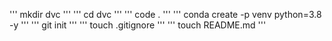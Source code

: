 '''
mkdir dvc
'''
'''
cd dvc
'''
'''
code .
'''
'''
conda create -p venv python=3.8 -y
'''
'''
git init
'''
'''
touch .gitignore
'''
'''
touch README.md
'''